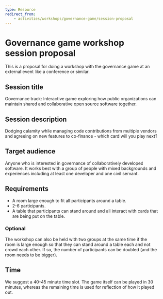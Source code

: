 ```yaml
---
type: Resource
redirect_from:
    - activities/workshops/governance-game/session-proposal
---
```


# Governance game workshop session proposal

This is a proposal for doing a workshop with the governance game at an external event like a conference or similar.

## Session title

Governance track: Interactive game exploring how public organizations can maintain shared and collaborative open source software together.

## Session description

Dodging calamity while managing code contributions from multiple vendors and agreeing on new features to co-finance - which card will you play next?

## Target audience

Anyone who is interested in governance of collaboratively developed software. It works best with a group of people with mixed backgrounds and experiences including at least one developer and one civil servant.

## Requirements

* A room large enough to fit all participants around a table.
* 2-6 participants.
* A table that participants can stand around and all interact with cards that are being put on the table.

### Optional

The workshop can also be held with two groups at the same time if the room is large enough so that they can stand around a table each and not crowd each other. If so, the number of participants can be doubled (and the room needs to be bigger).

## Time

We suggest a 40-45 minute time slot. The game itself can be played in 30 minutes, whereas the remaining time is used for reflection of how it played out.

